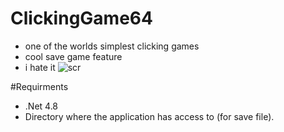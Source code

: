 # ClickingGame64
- one of the worlds simplest clicking games
- cool save game feature
- i hate it
![scr](https://user-images.githubusercontent.com/62301857/129025313-107a1fc9-1c3d-4a68-9c83-21cb29cbd122.png)

#Requirments
- .Net 4.8
- Directory where the application has access to (for save file).
